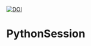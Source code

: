 [![DOI](https://zenodo.org/badge/235889757.svg)](https://zenodo.org/badge/latestdoi/235889757)

# PythonSession
